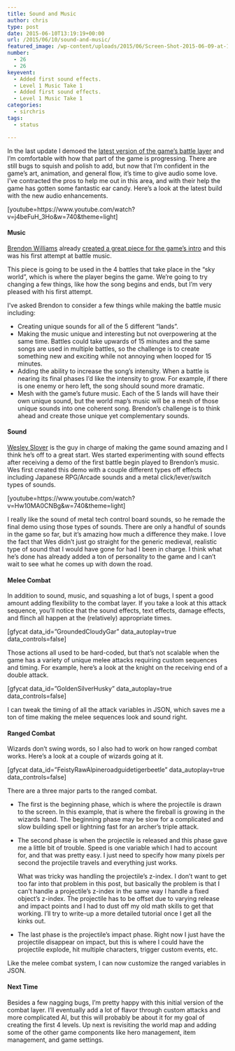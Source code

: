 ```yaml
---
title: Sound and Music
author: chris
type: post
date: 2015-06-10T13:19:19+00:00
url: /2015/06/10/sound-and-music/
featured_image: /wp-content/uploads/2015/06/Screen-Shot-2015-06-09-at-11.55.26-AM-2.png
number:
  - 26
  - 26
keyevent:
  - Added first sound effects.
  - Level 1 Music Take 1
  - Added first sound effects.
  - Level 1 Music Take 1
categories:
  - sirchris
tags:
  - status

---
```

In the last update I demoed the [latest version of the game’s battle layer][1] and I&#8217;m comfortable with how that part of the game is progressing. There are still bugs to squish and polish to add, but now that I’m confident in the game’s art, animation, and general flow, it’s time to give audio some love. I’ve contracted the pros to help me out in this area, and with their help the game has gotten some fantastic ear candy. Here’s a look at the latest build with the new audio enhancements.

<!--more-->

<div class="inlineimg">
  [youtube=https://www.youtube.com/watch?v=j4beFuH_3Ho&w=740&theme=light]
</div>

#### Music

[Brendon Williams][2] already [created a great piece for the game&#8217;s intro][3] and this was his first attempt at battle music.

This piece is going to be used in the 4 battles that take place in the “sky world”, which is where the player begins the game. We’re going to try changing a few things, like how the song begins and ends, but I’m very pleased with his first attempt.

I’ve asked Brendon to consider a few things while making the battle music including:

  * Creating unique sounds for all of the 5 different &#8220;lands&#8221;.
  * Making the music unique and interesting but not overpowering at the same time. Battles could take upwards of 15 minutes and the same songs are used in multiple battles, so the challenge is to create something new and exciting while not annoying when looped for 15 minutes.
  * Adding the ability to increase the song’s intensity. When a battle is nearing its final phases I’d like the intensity to grow. For example, if there is one enemy or hero left, the song should sound more dramatic.
  * Mesh with the game’s future music. Each of the 5 lands will have their own unique sound, but the world map’s music will be a mesh of those unique sounds into one coherent song. Brendon’s challenge is to think ahead and create those unique yet complementary sounds.

#### Sound

[Wesley Slover][4] is the guy in charge of making the game sound amazing and I think he’s off to a great start. Wes started experimenting with sound effects after receiving a demo of the first battle begin played to Brendon&#8217;s music. Wes first created this demo with a couple different types off effects including Japanese RPG/Arcade sounds and a metal click/lever/switch types of sounds.

<div class="inlineimg">
  [youtube=https://www.youtube.com/watch?v=Hw10MA0CNBg&w=740&theme=light]
</div>

I really like the sound of metal tech control board sounds, so he remade the final demo using those types of sounds. There are only a handful of sounds in the game so far, but it’s amazing how much a difference they make. I love the fact that Wes didn’t just go straight for the generic medieval, realistic type of sound that I would have gone for had I been in charge. I think what he’s done has already added a ton of personality to the game and I can’t wait to see what he comes up with down the road.

#### Melee Combat

In addition to sound, music, and squashing a lot of bugs, I spent a good amount adding flexibility to the combat layer. If you take a look at this attack sequence, you’ll notice that the sound effects, text effects, damage effects, and flinch all happen at the (relatively) appropriate times.

<div class="inlineimg">
  [gfycat data_id=&#8221;GroundedCloudyGar&#8221; data_autoplay=true data_controls=false]
</div>

Those actions all used to be hard-coded, but that&#8217;s not scalable when the game has a variety of unique melee attacks requiring custom sequences and timing. For example, here’s a look at the knight on the receiving end of a double attack.

<div class="inlineimg">
  [gfycat data_id=&#8221;GoldenSilverHusky&#8221; data_autoplay=true data_controls=false]
</div>

I can tweak the timing of all the attack variables in JSON, which saves me a ton of time making the melee sequences look and sound right.

#### Ranged Combat

Wizards don’t swing words, so I also had to work on how ranged combat works. Here’s a look at a couple of wizards going at it.

<div class="inlineimg">
  [gfycat data_id=&#8221;FeistyRawAlpineroadguidetigerbeetle&#8221; data_autoplay=true data_controls=false]
</div>

There are a three major parts to the ranged combat.

  * The first is the beginning phase, which is where the projectile is drawn to the screen. In this example, that is where the fireball is growing in the wizards hand. The beginning phase may be slow for a complicated and slow building spell or lightning fast for an archer’s triple attack.
  * The second phase is when the projectile is released and this phase gave me a little bit of trouble. Speed is one variable which I had to account for, and that was pretty easy. I just need to specify how many pixels per second the projectile travels and everything just works.
  
      
    What was tricky was handling the projectile’s z-index. I don’t want to get too far into that problem in this post, but basically the problem is that I can’t handle a projectile’s z-index in the same way I handle a fixed object’s z-index. The projectile has to be offset due to varying release and impact points and I had to dust off my old math skills to get that working. I’ll try to write-up a more detailed tutorial once I get all the kinks out.
  * The last phase is the projectile’s impact phase. Right now I just have the projectile disappear on impact, but this is where I could have the projectile explode, hit multiple characters, trigger custom events, etc.

Like the melee combat system, I can now customize the ranged variables in JSON.

#### Next Time

Besides a few nagging bugs, I’m pretty happy with this initial version of the combat layer. I’ll eventually add a lot of flavor through custom attacks and more complicated AI, but this will probably be about it for my goal of creating the first 4 levels. Up next is revisiting the world map and adding some of the other game components like hero management, item management, and game settings.

 [1]: http://battleofbrothers.com/sirchris/the-battlefield-ui
 [2]: http://www.brendonwilliams.com
 [3]: http://battleofbrothers.com/sirchris/music-memory
 [4]: http://www.sonosanctus.com